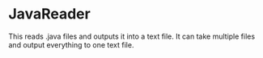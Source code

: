 # JavaReader

This reads .java files and outputs it into a text file. It can take multiple files and output everything to one text file.
